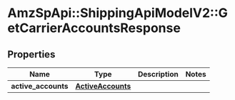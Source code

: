 # AmzSpApi::ShippingApiModelV2::GetCarrierAccountsResponse

## Properties
Name | Type | Description | Notes
------------ | ------------- | ------------- | -------------
**active_accounts** | [**ActiveAccounts**](ActiveAccounts.md) |  | 

